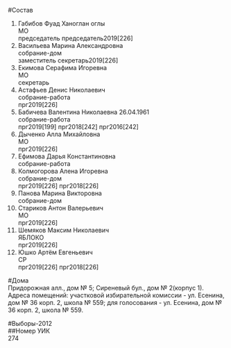 #Состав  
1. Габибов Фуад Ханоглан оглы  
    МО  
    председатель председатель2019[226]  
2. Васильева Марина Александровна  
    собрание-дом  
    заместитель секретарь2019[226]  
3. Екимова Серафима Игоревна  
    МО  
    секретарь  
4. Астафьев Денис Николаевич  
    собрание-работа  
    прг2019[226]  
5. Бабичева Валентина Николаевна 26.04.1961  
    собрание-работа  
    прг2019[199] прг2018[242] прг2016[242]  
6. Дыченко Алла Михайловна  
    МО  
    прг2019[226]  
7. Ефимова Дарья Константиновна  
    собрание-работа  
8. Колмогорова Алена Игоревна  
    собрание-дом  
    прг2019[226] прг2018[226]  
9. Панова Марина Викторовна  
    собрание-дом  
10. Стариков Антон Валерьевич  
    МО  
    прг2019[226]  
11. Шемяков Максим Николаевич  
    ЯБЛОКО  
    прг2019[226]  
12. Юшко Артём Евгеньевич  
    СР  
    прг2019[226] прг2018[226]  
  
#Дома  
Придорожная алл., дом № 5; Сиреневый бул., дом № 2(корпус 1). Адреса помещений: участковой избирательной комиссии - ул. Есенина, дом № 36 корп. 2, школа № 559; для голосования - ул. Есенина, дом № 36 корп. 2, школа № 559.  
  
#Выборы-2012  
##Номер УИК  
274  
